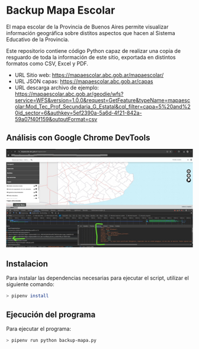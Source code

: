 # Backup Mapa Escolar
El mapa escolar de la Provincia de Buenos Aires permite visualizar información geográfica sobre distitos aspectos que hacen al Sistema Educativo de la Provincia.

Este repositorio contiene código Python capaz de realizar una copia de resguardo de toda la información de este sitio, exportada en distintos formatos como CSV, Excel y PDF.

- URL Sitio web: https://mapaescolar.abc.gob.ar/mapaescolar/
- URL JSON capas: https://mapaescolar.abc.gob.ar/capas
- URL descarga archivo de ejemplo: https://mapaescolar.abc.gob.ar/geodie/wfs?service=WFS&version=1.0.0&request=GetFeature&typeName=mapaescolar:Mod_Tec_Prof_Secundaria_G_Estatal&cql_filter=capa=5%20and%20id_sector=6&authkey=5ef2390a-5a6d-4f21-842a-59a07f40f159&outputFormat=csv

## Análisis con Google Chrome DevTools
![Alt text](./res/mapa-educativo.jpg "Mapa Educativo con DevTools")

## Instalacion
Para instalar las dependencias necesarias para ejecutar el script, utilizar el siguiente comando:

```bash
> pipenv install
```

## Ejecución del programa
Para ejecutar el programa:

```bash
> pipenv run python backup-mapa.py
```